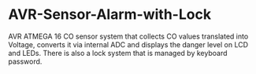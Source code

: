 # AVR-Sensor-Alarm-with-Lock
AVR ATMEGA 16 CO sensor system that collects CO values translated into Voltage, converts it via internal ADC and displays the danger level on LCD and LEDs. There is also a lock system that is managed by keyboard password.
